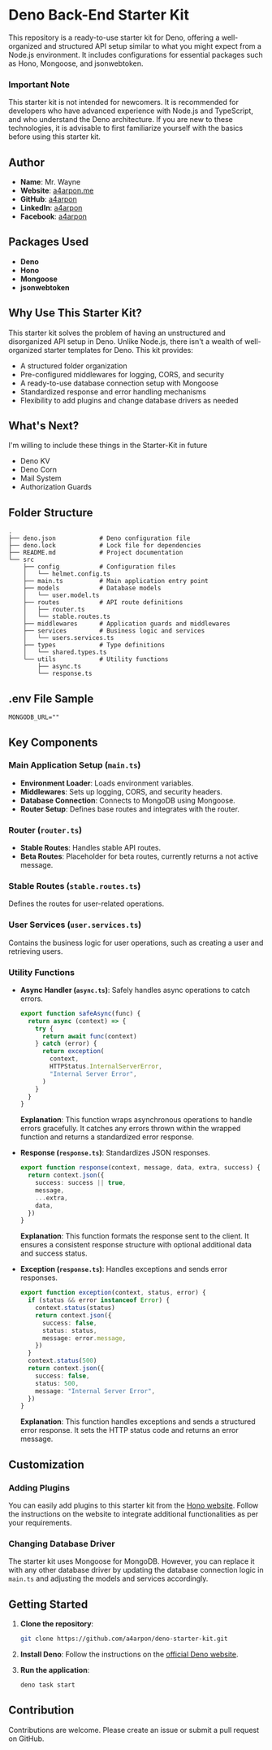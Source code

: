 # Deno Back-End Starter Kit

This repository is a ready-to-use starter kit for Deno, offering a
well-organized and structured API setup similar to what you might expect from a
Node.js environment. It includes configurations for essential packages such as
Hono, Mongoose, and jsonwebtoken.

### Important Note

This starter kit is not intended for newcomers. It is recommended for developers
who have advanced experience with Node.js and TypeScript, and who understand the
Deno architecture. If you are new to these technologies, it is advisable to
first familiarize yourself with the basics before using this starter kit.

## Author

- **Name**: Mr. Wayne
- **Website**: [a4arpon.me](https://a4arpon.me)
- **GitHub**: [a4arpon](https://github.com/a4arpon)
- **LinkedIn**: [a4arpon](https://www.linkedin.com/in/a4arpon)
- **Facebook**: [a4arpon](https://www.facebook.com/a4arpon)

## Packages Used

- **Deno**
- **Hono**
- **Mongoose**
- **jsonwebtoken**

## Why Use This Starter Kit?

This starter kit solves the problem of having an unstructured and disorganized
API setup in Deno. Unlike Node.js, there isn't a wealth of well-organized
starter templates for Deno. This kit provides:

- A structured folder organization
- Pre-configured middlewares for logging, CORS, and security
- A ready-to-use database connection setup with Mongoose
- Standardized response and error handling mechanisms
- Flexibility to add plugins and change database drivers as needed

## What's Next?

I'm willing to include these things in the Starter-Kit in future

- Deno KV
- Deno Corn
- Mail System
- Authorization Guards

## Folder Structure

```
.
├── deno.json            # Deno configuration file
├── deno.lock            # Lock file for dependencies
├── README.md            # Project documentation
└── src
    ├── config           # Configuration files
    │   └── helmet.config.ts
    ├── main.ts          # Main application entry point
    ├── models           # Database models
    │   └── user.model.ts
    ├── routes           # API route definitions
    │   ├── router.ts
    │   └── stable.routes.ts
    ├── middlewares      # Application guards and middlewares
    ├── services         # Business logic and services
    │   └── users.services.ts
    ├── types            # Type definitions
    │   └── shared.types.ts
    └── utils            # Utility functions
        ├── async.ts
        └── response.ts
```

## .env File Sample

```
MONGODB_URL=""
```

## Key Components

### Main Application Setup (`main.ts`)

- **Environment Loader**: Loads environment variables.
- **Middlewares**: Sets up logging, CORS, and security headers.
- **Database Connection**: Connects to MongoDB using Mongoose.
- **Router Setup**: Defines base routes and integrates with the router.

### Router (`router.ts`)

- **Stable Routes**: Handles stable API routes.
- **Beta Routes**: Placeholder for beta routes, currently returns a not active
  message.

### Stable Routes (`stable.routes.ts`)

Defines the routes for user-related operations.

### User Services (`user.services.ts`)

Contains the business logic for user operations, such as creating a user and
retrieving users.

### Utility Functions

- **Async Handler (`async.ts`)**: Safely handles async operations to catch
  errors.

  ```ts
  export function safeAsync(func) {
    return async (context) => {
      try {
        return await func(context)
      } catch (error) {
        return exception(
          context,
          HTTPStatus.InternalServerError,
          "Internal Server Error",
        )
      }
    }
  }
  ```

  **Explanation**: This function wraps asynchronous operations to handle errors
  gracefully. It catches any errors thrown within the wrapped function and
  returns a standardized error response.

- **Response (`response.ts`)**: Standardizes JSON responses.

  ```ts
  export function response(context, message, data, extra, success) {
    return context.json({
      success: success || true,
      message,
      ...extra,
      data,
    })
  }
  ```

  **Explanation**: This function formats the response sent to the client. It
  ensures a consistent response structure with optional additional data and
  success status.

- **Exception (`response.ts`)**: Handles exceptions and sends error responses.

  ```ts
  export function exception(context, status, error) {
    if (status && error instanceof Error) {
      context.status(status)
      return context.json({
        success: false,
        status: status,
        message: error.message,
      })
    }
    context.status(500)
    return context.json({
      success: false,
      status: 500,
      message: "Internal Server Error",
    })
  }
  ```

  **Explanation**: This function handles exceptions and sends a structured error
  response. It sets the HTTP status code and returns an error message.

## Customization

### Adding Plugins

You can easily add plugins to this starter kit from the
[Hono website](https://hono.dev/). Follow the instructions on the website to
integrate additional functionalities as per your requirements.

### Changing Database Driver

The starter kit uses Mongoose for MongoDB. However, you can replace it with any
other database driver by updating the database connection logic in `main.ts` and
adjusting the models and services accordingly.

## Getting Started

1. **Clone the repository**:
   ```sh
   git clone https://github.com/a4arpon/deno-starter-kit.git
   ```

2. **Install Deno**: Follow the instructions on the
   [official Deno website](https://deno.com).

3. **Run the application**:
   ```sh
   deno task start
   ```

## Contribution

Contributions are welcome. Please create an issue or submit a pull request on
GitHub.
